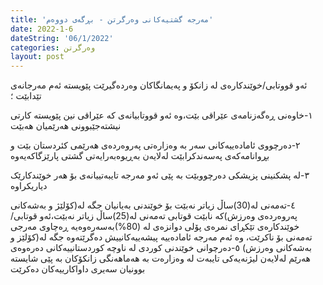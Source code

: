 ```yaml
---
title: 'مەرجە گشتیەکانی وەرگرتن - بڕگەی دووەم'
date: 2022-1-6
dateString: '06/1/2022'
categories: وەرگرتن
layout: post
---
```


ئەو قووتابی/خوێندکارەی لە زانکۆ و پەیمانگاکان وەردەگیرێت پێویستە ئەم مەرجانەی تێدابێت ؛

١-خاوەنی ڕەگەزنامەی عێراقی بێت،وە ئەو قووتابیانەی کە عێراقی نین پێویستە کارتی نیشتەجێبوونی هەرێمیان هەبێت

٢-دەرچووی ئامادەییەکانی سەر بە وەزارەتی پەروەردەی هەرێمی کئردستان بێت و بڕوانامەکەی پەسەندکرابێت لەلایەن بەڕیوەبەرایەتی گشتی
پارێزگاکەیەوە

٣-لە پشکنینی پزیشکی دەرچووبێت بە پێی ئەو مەرجە تایبەتییانەی بۆ هەر خوێندکارێک دیاریکراوە

٤-تەمەنی لە(30)ساڵ زیاتر نەبێت بۆ خوێندنی بەیانیان جگە لە(کۆلێژ و بەشەکانی پەروەردەی وەرزش)کە نابێت قوتابی تەمەنی لە(25)ساڵ زیاتر نەبێت،ئەو قوتابی/خوێندکارەی تێکڕای نمرەی پۆلی دوانزەی لە (80%)بەسەرەوەیە ڕەچاوی مەرجی تەمەنی بۆ ناکرێت، وە ئەم مەرجە ئامادەییە پیشەییەکانییش دەگرێتەوە جگە لە(کۆلێز و بەشەکانی وەرزش)
٥-دەرچوانی خوێندنی کوردی لە ناوچە کوردستانییەکانی دەرەوەی هەرێم لەلایەن لیژنەیەکی تایبەت لە وەزارەت بە هەماهەنگی زانکۆکان بە پێی شایستە بوونیان سەیری داواکارییەکان دەکرێت
